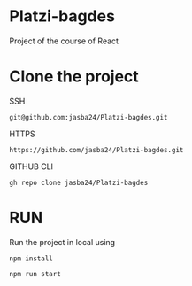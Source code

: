 Platzi-bagdes
=============
Project of the course of React

Clone the project
=============

SSH

`git@github.com:jasba24/Platzi-bagdes.git`

HTTPS

`https://github.com/jasba24/Platzi-bagdes.git`

GITHUB CLI

`gh repo clone jasba24/Platzi-bagdes`

RUN
=============

Run the project in local using

`npm install`

`npm run start`
